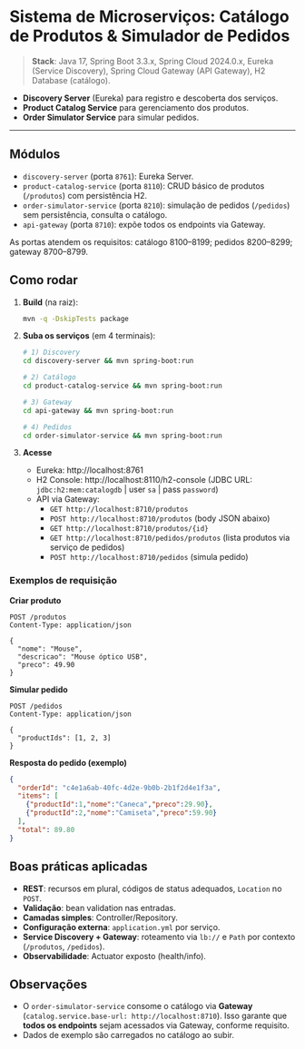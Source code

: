 # Sistema de Microserviços: Catálogo de Produtos & Simulador de Pedidos

> **Stack**: Java 17, Spring Boot 3.3.x, Spring Cloud 2024.0.x, Eureka (Service Discovery), Spring Cloud Gateway (API Gateway), H2 Database (catálogo).


- **Discovery Server** (Eureka) para registro e descoberta dos serviços.
- **Product Catalog Service** para gerenciamento dos produtos.
- **Order Simulator Service** para simular pedidos.

---
## Módulos
- `discovery-server` (porta `8761`): Eureka Server.
- `product-catalog-service` (porta `8110`): CRUD básico de produtos (`/produtos`) com persistência H2.
- `order-simulator-service` (porta `8210`): simulação de pedidos (`/pedidos`) sem persistência, consulta o catálogo.
- `api-gateway` (porta `8710`): expõe todos os endpoints via Gateway.

As portas atendem os requisitos: catálogo 8100–8199; pedidos 8200–8299; gateway 8700–8799.

## Como rodar
1. **Build** (na raiz):
   ```bash
   mvn -q -DskipTests package
   ```
2. **Suba os serviços** (em 4 terminais):
   ```bash
   # 1) Discovery
   cd discovery-server && mvn spring-boot:run

   # 2) Catálogo
   cd product-catalog-service && mvn spring-boot:run

   # 3) Gateway
   cd api-gateway && mvn spring-boot:run

   # 4) Pedidos
   cd order-simulator-service && mvn spring-boot:run
   ```

3. **Acesse**
   - Eureka: http://localhost:8761
   - H2 Console: http://localhost:8110/h2-console  (JDBC URL: `jdbc:h2:mem:catalogdb` | user `sa` | pass `password`)
   - API via Gateway:
     - `GET http://localhost:8710/produtos`
     - `POST http://localhost:8710/produtos` (body JSON abaixo)
     - `GET http://localhost:8710/produtos/{id}`
     - `GET http://localhost:8710/pedidos/produtos` (lista produtos via serviço de pedidos)
     - `POST http://localhost:8710/pedidos` (simula pedido)

### Exemplos de requisição
**Criar produto**
```http
POST /produtos
Content-Type: application/json

{
  "nome": "Mouse",
  "descricao": "Mouse óptico USB",
  "preco": 49.90
}
```

**Simular pedido**
```http
POST /pedidos
Content-Type: application/json

{
  "productIds": [1, 2, 3]
}
```

**Resposta do pedido (exemplo)**
```json
{
  "orderId": "c4e1a6ab-40fc-4d2e-9b0b-2b1f2d4e1f3a",
  "items": [
    {"productId":1,"nome":"Caneca","preco":29.90},
    {"productId":2,"nome":"Camiseta","preco":59.90}
  ],
  "total": 89.80
}
```

## Boas práticas aplicadas
- **REST**: recursos em plural, códigos de status adequados, `Location` no `POST`.
- **Validação**: bean validation nas entradas.
- **Camadas simples**: Controller/Repository.
- **Configuração externa**: `application.yml` por serviço.
- **Service Discovery + Gateway**: roteamento via `lb://` e `Path` por contexto (`/produtos`, `/pedidos`).
- **Observabilidade**: Actuator exposto (health/info).

## Observações
- O `order-simulator-service` consome o catálogo via **Gateway** (`catalog.service.base-url: http://localhost:8710`). Isso garante que **todos os endpoints** sejam acessados via Gateway, conforme requisito.
- Dados de exemplo são carregados no catálogo ao subir.
